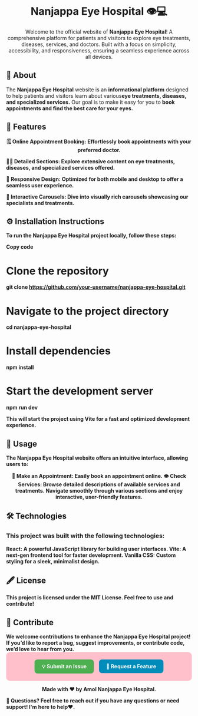 <h1 align="center">Nanjappa Eye Hospital 👁️💻</h1> <p align="center">Welcome to the official website of <strong>Nanjappa Eye Hospital</strong>! A comprehensive platform for patients and visitors to explore eye treatments, diseases, services, and doctors. Built with a focus on simplicity, accessibility, and responsiveness, ensuring a seamless experience across all devices.</p>
<h2>🏥 About</h2> The <strong>Nanjappa Eye Hospital</strong> website is an <strong>informational platform</strong> designed to help patients and visitors learn about various<strong>eye treatments, diseases, and specialized services.</strong> Our goal is to make it easy for you to <strong>book appointments<strong> and find the best care for your eyes.
<h2>🌟 Features</h2>
  <p align="center">
<strong>🗓 Online Appointment Booking: </strong> Effortlessly book appointments with your preferred doctor.
  
<strong>👨‍⚕️ Detailed Sections: </strong> Explore extensive content on eye treatments, diseases, and specialized services offered.

<strong>📱 Responsive Design: </strong> Optimized for both mobile and desktop to offer a seamless user experience.

<strong>🎡 Interactive Carousels: </strong> Dive into visually rich carousels showcasing our specialists and treatments.

</p>

<h2>⚙️ Installation Instructions</h2>
To run the Nanjappa Eye Hospital project locally, follow these steps:

Copy code
# Clone the repository
git clone https://github.com/your-username/nanjappa-eye-hospital.git

# Navigate to the project directory
cd nanjappa-eye-hospital

# Install dependencies
npm install

# Start the development server
npm run dev

This will start the project using Vite for a fast and optimized development experience.

<h2>🚀 Usage</h2>
The Nanjappa Eye Hospital website offers an intuitive interface, allowing users to:
<p align="center">
<strong>📅 Make an Appointment: </strong> Easily book an appointment online.
<strong> 👁 Check Services: </strong> Browse detailed descriptions of available services and treatments.
Navigate smoothly through various sections and enjoy interactive, user-friendly features.
</p>

<h2>🛠 Technologies</h2>
<p align="center">
<h3> This project was built with the following technologies: </h3>

<strong> React: </strong> A powerful JavaScript library for building user interfaces.
<strong> Vite: </strong> A next-gen frontend tool for faster development.
<strong> Vanilla CSS: </strong> Custom styling for a sleek, minimalist design.

</p>
<h2>🖋 License</h2>
This project is licensed under the MIT License. Feel free to use and contribute!

<h2>🙌 Contribute</h2>
We welcome contributions to enhance the Nanjappa Eye Hospital project! If you’d like to report a bug, suggest improvements, or contribute code, we’d love to hear from you.

<div align="center" style="background-color: #FFC0CB; padding: 20px; border-radius: 10px;"> <a href="https://github.com/Amol5766/nanjappa-eye-hospital/issues/new" style="background-color: #4CAF50; color: white; padding: 10px 20px; text-align: center; text-decoration: none; display: inline-block; border-radius: 8px; margin-right: 10px;">💡 Submit an Issue</a> <a href="https://github.com/Amol5766/nanjappa-eye-hospital/pulls" style="background-color: #008CBA; color: white; padding: 10px 20px; text-align: center; text-decoration: none; display: inline-block; border-radius: 8px;">🚀 Request a Feature</a> </div>

<p align="center">Made with ❤️ by <strong>Amol</strong> <strong>Nanjappa Eye Hospital</strong>.</p>
📧 Questions?
Feel free to reach out if you have any questions or need support! I'm here to help❤.
